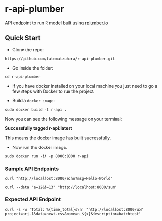 # r-api-plumber
API endpoint to run R model built using [rplumber.io](https://www.rplumber.io/)

## Quick Start
* Clone the repo:
```
https://github.com/fatematzuhora/r-api-plumber.git
```
* Go inside the folder:
```
cd r-api-plumber
```
* If you have docker installed on your local machine you just need to go a few steps with Docker to run the project.

* Build a `docker image`:
```
sudo docker build -t r-api .
```
Now you can see the following message on your terminal:

**Successfully tagged r-api:latest**

This means the docker image has built successfully.

* Now run the docker image:
```
sudo docker run -it -p 8000:8000 r-api
```

### Sample API Endpoints
```
curl "http://localhost:8000/echo?msg=Hello-World"
```

```
curl --data "a=12&b=13" "http://localhost:8000/sum"
```

### Expected API Endpoint
```
curl -s -w 'Total: %{time_total}s\n' "http://localhost:8000/up?project=prj-1&data=newt.csv&name=n_${x}&description=batchtest"
```
